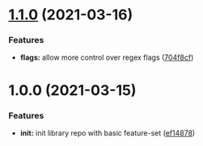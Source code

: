 # [1.1.0](https://github.com/mister-what/readable-expressions/compare/v1.0.0...v1.1.0) (2021-03-16)


### Features

* **flags:** allow more control over regex flags ([704f8cf](https://github.com/mister-what/readable-expressions/commit/704f8cffd09853e31f4d95bd0612b80db5abf803))

# 1.0.0 (2021-03-15)


### Features

* **init:** init library repo with basic feature-set ([ef14878](https://github.com/mister-what/readable-expressions/commit/ef148784adf247a5349a997f9a9b418f410375b0))
